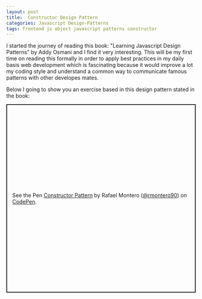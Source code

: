 ```yaml
---
layout: post
title:  Constructor Design Pattern
categories: Javascript Design-Patterns
tags: frontend js object javascript patterns constructor
---
```


I started the journey of reading this book: "Learning Javascript Design Patterns" by Addy Osmani and I find it very interesting. This will be my first time on reading this formally in order to apply best practices in my daily basis web development which is fascinating because it would improve a lot my coding style and understand a common way to communicate famous patterns with other developes mates.

Below I going to show you an exercise based in this design pattern stated in the book:

<p class="codepen" data-height="500" data-theme-id="dark" data-default-tab="js,result" data-slug-hash="XWQOyez" data-editable="true" data-user="rmontero90" style="height: 500px; box-sizing: border-box; display: flex; align-items: center; justify-content: center; border: 2px solid; margin: 1em 0; padding: 1em;">
  <span>See the Pen <a href="https://codepen.io/rmontero90/pen/XWQOyez">
  Constructor Pattern</a> by Rafael Montero (<a href="https://codepen.io/rmontero90">@rmontero90</a>)
  on <a href="https://codepen.io">CodePen</a>.</span>
</p>
<script async src="https://cpwebassets.codepen.io/assets/embed/ei.js"></script>
